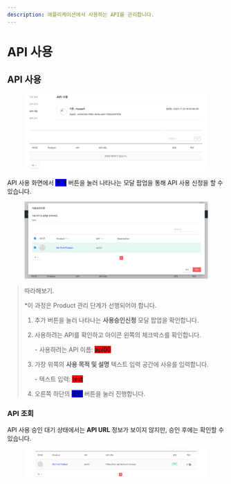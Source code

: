 ```yaml
---
description: 애플리케이션에서 사용하는 API를 관리합니다.
---
```


# API 사용

## API 사용

<figure><img src="../../.gitbook/assets/image (4).png" alt=""><figcaption></figcaption></figure>

API 사용 화면에서 <mark style="background-color:blue;">추가</mark> 버튼을 눌러 나타나는 모달 팝업을 통해 API 사용 신청을 할 수 있습니다.

<figure><img src="../../.gitbook/assets/image (5).png" alt=""><figcaption></figcaption></figure>

> 따라해보기.
>
> \*이 과정은 Product 관리 단계가 선행되어야 합니다.
>
> 1. 추가 버튼을 눌러 나타나는 **사용승인신청** 모달 팝업을 확인합니다.
> 2.  사용하려는 API를 확인하고 아이콘 왼쪽의 체크박스를 확인합니다.
>
>     \- 사용하려는 API 이름: <mark style="background-color:red;">api00</mark>
> 3.  가장 위쪽의 **사용 목적 및 설명** 텍스트 입력 공간에 사유를 입력합니다.
>
>     \- 텍스트 입력: <mark style="background-color:red;">test</mark> &#x20;
> 4. 오른쪽 하단의 <mark style="background-color:blue;">확인</mark> 버튼을 눌러 진행합니다.

### API 조회

API 사용 승인 대기 상태에서는 **API URL** 정보가 보이지 않지만, 승인 후에는 확인할 수 있습니다.

<figure><img src="../../.gitbook/assets/image (6).png" alt=""><figcaption></figcaption></figure>

